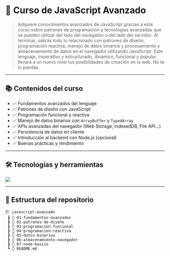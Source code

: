 # 🚀 Curso de JavaScript Avanzado

> Adquiere conocimientos avanzados de JavaScript gracias a este curso sobre patrones de programación y tecnologías avanzadas que se pueden utilizar del lado del navegador o del lado del servidor. Al terminar, sabrás todo lo relacionado con patrones de diseño, programación reactiva, manejo de datos binarios y procesamiento y almacenamiento de datos en el navegador utilizando JavaScript. Este lenguaje, imperativo y estructurado, dinámico, funcional y popular, llevará a un nuevo nivel tus posibilidades de creación en la web. No te lo pierdas.

---

## 📚 Contenidos del curso

- ✅ Fundamentos avanzados del lenguaje
- ✅ Patrones de diseño con JavaScript
- ✅ Programación funcional y reactiva
- ✅ Manejo de datos binarios con `ArrayBuffer` y `TypedArray`
- ✅ APIs avanzadas del navegador (Web Storage, IndexedDB, File API...)
- ✅ Persistencia de datos en cliente
- ✅ Introducción al backend con Node.js (opcional)
- ✅ Buenas prácticas y rendimiento

---

## 🛠 Tecnologías y herramientas

<p>
  <img src="https://skillicons.dev/icons?i=js,ts,nodejs,webpack,html,css,git,vscode" />
</p>

---

## 📁 Estructura del repositorio

```plaintext
📦 javascript-avanzado
 ┣ 📂 01-fundamentos-avanzados
 ┣ 📂 02-patrones-de-diseño
 ┣ 📂 03-programacion-funcional
 ┣ 📂 04-programacion-reactiva
 ┣ 📂 05-datos-binarios
 ┣ 📂 06-almacenamiento-navegador
 ┣ 📂 07-node-basico
 ┗ 📜 README.md
